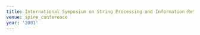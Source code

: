 ```yaml
---
title: International Symposium on String Processing and Information Retrieval (2001)
venue: spire_conference
year: '2001'
---
```


